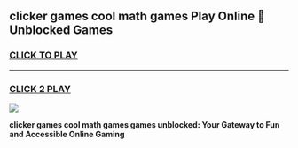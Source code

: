 
## clicker games cool math games Play Online 👋 Unblocked Games
<h3>
<a href="https://news.freeplayer.one?title=clicker_games_cool_math_games&ref=17CMG">CLICK TO PLAY</a></h3>
<hr>

<h3>
<a href="https://news.freeplayer.one?title=clicker_games_cool_math_games&ref=17CMG">CLICK 2 PLAY</a>
  
</h3>

<a href="https://news.freeplayer.one?title=clicker_games_cool_math_games&ref=17CMG/"><img src="https://clearcache.store/games.png"></a>


**clicker games cool math games games unblocked: Your Gateway to Fun and Accessible Online Gaming**
